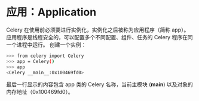 # 应用：Application

Celery 在使用前必须要进行实例化，实例化之后被称为应用程序（简称 app）。 应用程序是线程安全的，可以配置多个不同配置、组件、任务的 Celery 程序在同一个进程中运行。 创建一个实例：

```bash
>>> from celery import Celery
>>> app = Celery()
>>> app
<Celery __main__:0x100469fd0>
```

最后一行显示的内容包含 app 类的 Celery 名称，当前主模块 \(**main**\) 以及对象的内存地址（0x100469fd0）。
